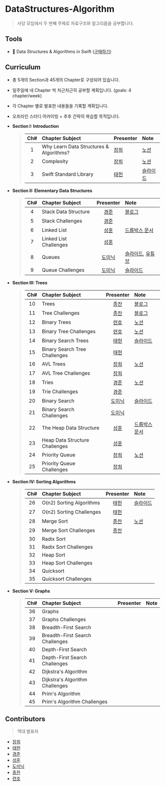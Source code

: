 # DataStructures-Algorithm

>사당 모임에서 두 번째 주제로 자료구조와 알고리즘을 공부합니다.

## Tools
* 📕 Data Structures & Algorithms in Swift ([구매하기](https://store.raywenderlich.com/products/data-structures-and-algorithms-in-swift))

## Curriculum

* 총 5개의 Section과 45개의 Chapter로 구성되어 있습니다.

* 일주일에 네 Chapter 씩 차근차근히 공부할 계획입니다. (goals: 4 chapter/week)

* 각 Chapter 별로 발표한 내용들을 기록할 계획입니다.

* 오프라인 스터디 어카이빙 + 추후 간략히 복습할 목적입니다.

* **Section I: Introduction**
  > | Ch# | Chapter Subject | Presenter | Note |
  > |:---:| :--- | :--- | :--- |
  > |1|Why Learn Data Structures & Algorithms?| [장희] |[노션](https://www.notion.so/Chapter-1-Why-Learn-Data-Structures-Algorithms-515fcf0886a7471692a29d7d9de00931)|
  > |2|Complexity| [장희] |[노션](https://www.notion.so/Chapter-2-Complexity-68e6074ed81843439bf4e13949279a6b)|
  > |3|Swift Standard Library|[태헌]|[슬라이드](https://github.com/iO3S/DataStructures-Algorithm/blob/master/Ch3/Ch3_Swift_STL.pdf)|

* **Section II: Elementary Data Structures**
  > | Ch# | Chapter Subject | Presenter | Note |
  > |:---:| :--- | :---: | :--- |
  > |4|Stack Data Structure|[경준]|[블로그](https://minkkkjoon.github.io/Data-Structure-Stack/)|
  > |5|Stack Challenges|[경준]||
  > |6|Linked List|[성훈]|[드롭박스 문서](https://paper.dropbox.com/doc/Linked-List--AsjwdT_JJorafcHZI6BknxXKAg-PhhtalXnsUhBPqZpXdC0v)|
  > |7|Linked List Challenges|[성훈]||
  > |8|Queues|[도미닉]|[슬라이드](https://www.slideshare.net/joonjhokil/queue-in-swift-220577719), [유튜브](https://youtu.be/icw6Kq5Xs3M)|
  > |9|Queue Challenges|[도미닉]|[슬라이드](https://www.slideshare.net/joonjhokil/queue-challenges-in-swift-220685044)|

* **Section III: Trees**
  > | Ch# | Chapter Subject | Presenter | Note |
  > |:---:| :--- | :---: | :--- |
  > |10|Trees|[종찬]|[블로그](https://medium.com/@successful_camel_guineapig_266/chapter-10-trees-ee883cf24b2)|
  > |11|Tree Challenges|[종찬]|[블로그](https://medium.com/@successful_camel_guineapig_266/chapter-11-tree-challenges-203831cdc485)|
  > |12|Binary Trees|[련호]|[노션](https://www.notion.so/Chapter-11-BinaryTree-f30985b2e43d4dd2ac2a7847ebd83d89)|
  > |13|Binary Tree Challenges|[련호]|[노션](https://www.notion.so/Chapter-12-Binary-Tree-Challenges-e0023451737442f2aa7a837ff46215a0)|
  > |14|Binary Search Trees|[태헌]|[슬라이드](https://github.com/iO3S/DataStructures-Algorithm/blob/master/BST.pdf)|
  > |15|Binary Search Tree Challenges|[태헌]||
  > |16|AVL Trees|[장희]|[노션](https://www.notion.so/AVL-TREE-447a3ea4504e4e3192c70e3113231582)|
  > |17|AVL Tree Challenges|[장희]||
  > |18|Tries|[경준]|[노션](https://www.notion.so/Chapter-18-Tries-Kor-4f507a4bae594bb88d8d2d58c9dfe8d4)|
  > |19|Trie Challenges|[경준]||
  > |20|Binary Search|[도미닉]|[슬라이드](https://www.slideshare.net/joonjhokil/binary-search-228717962)|
  > |21|Binary Search Challenges|[도미닉]||
  > |22|The Heap Data Structure|[성훈]|[드롭박스 문서](https://paper.dropbox.com/doc/The-Heap-Data-Structure--AuoD4L7Hzse7fm5QbC3~C_JKAg-5YhTxdUVc8BqsQ6fMRV16)|
  > |23|Heap Data Structure Challenges|[성훈]||
  > |24|Priority Queue|[장희]|[노션](https://www.notion.so/Priority-Queue-75f30d4cb1bc4c65911711a9508120d7)|
  > |25|Priority Queue Challenges|[장희]||

* **Section IV: Sorting Algorithms**
  > | Ch# | Chapter Subject | Presenter | Note |
  > |:---:| :--- | :---: | :--- |
  > |26|O(n2) Sorting Algorithms|[태헌]|[슬라이드](https://github.com/iO3S/DataStructures-Algorithm/blob/master/merge-sort.pdf)|
  > |27|O(n2) Sorting Challenges|[태헌]||
  > |28|Merge Sort|[종찬]|[노션](https://www.notion.so/En-kr-4dcb4f766847435abfdfeea1e461b221)|
  > |29|Merge Sort Challenges|[종찬]||
  > |30|Radix Sort| ||
  > |31|Radix Sort Challenges|||
  > |32|Heap Sort| ||
  > |33|Heap Sort Challenges|||
  > |34|Quicksort| ||
  > |35|Quicksort Challenges|||

* **Section V: Graphs**
  > | Ch# | Chapter Subject | Presenter | Note |
  > |:---:| :--- | :---: | :--- |
  > |36|Graphs| ||
  > |37|Graphs Challenges|  ||
  > |38|Breadth-First Search| ||
  > |39|Breadth-First Search Challenges|  ||
  > |40|Depth-First Search| ||
  > |41|Depth-First Search Challenges|  ||
  > |42|Dijkstra's Algorithm| ||
  > |43|Dijkstra's Algorithm Challenges|  ||
  > |44|Prim's Algorithm| ||
  > |45|Prim's Algorithm Challenges|  ||

## Contributors

> 역대 발표자

* [장희]
* [태헌]
* [경준]
* [성훈]
* [도미닉]
* [종찬]
* [련호]

[장희]: https://github.com/purpufu
[태헌]: https://github.com/newoo
[경준]: https://github.com/minkkkjoon
[성훈]: https://github.com/Seonghun23
[도미닉]: https://github.com/AppleCEO
[종찬]: https://github.com/kimdaeman14
[련호]: https://github.com/LyunhoKim
